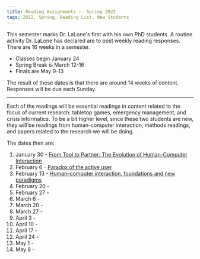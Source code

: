 ```yaml
---
title: Reading Assignments -- Spring 2022
tags: 2022, Spring, Reading List, New Students
---
```


This semester marks Dr. LaLone's first with his own PhD students. A routine activity Dr. LaLone has declared are to post weekly reading responses. There are 16 weeks in a semester. 

* Classes begin January 24
* Spring Break is March 12-16
* Finals are May 9-13

The result of these dates is that there are around 14 weeks of content. Responses will be due each Sunday. 

---

Each of the readings will be essential readings in content related to the focus of current research: tabletop games, emergency management, and crisis informatics. To be a bit higher level, since these two students are new, they will be readings from human-computer interaction, methods readings, and papers related to the research we will be doing.

The dates then are: 

1. January 30 - [From Tool to Partner: The Evolution of Human-Computer Interaction](https://www.morganclaypool.com/doi/abs/10.2200/S00745ED1V01Y201612HCI035)
2. February 6 - [Paradox of the active user](https://www.dropbox.com/s/xla0haywv9pyu9i/Carroll%20%26%20Rosson%20-%20Paradox%20of%20the%20Active%20User.pdf?dl=0)
3. February 13 - [Human–computer interaction, foundations and new paradigms](https://www.sciencedirect.com/science/article/pii/S1045926X16300088?casa_token=ZTRmrf1vd2wAAAAA:yTQWYcPQhztYKaSlUYfgrRIUPYQLw_03jpS0zWGlHkg9FhyuRdBT04C8vYMvSUmY4NyAcjEe)
4. February 20 - []()
5. February 27 - []()
6. March 6 - []()
7. March 20 - []()
8. March 27 - []()
9. April 3 - []()
10. April 10 - []()
11. April 17 - []()
12. April 24 - []()
13. May 1 - []()
14. May 8 - []()
